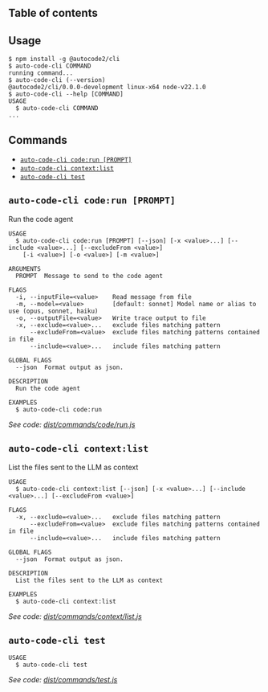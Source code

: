 ## Table of contents

<!-- toc -->

<!-- tocstop -->

## Usage

<!-- usage -->

```sh-session
$ npm install -g @autocode2/cli
$ auto-code-cli COMMAND
running command...
$ auto-code-cli (--version)
@autocode2/cli/0.0.0-development linux-x64 node-v22.1.0
$ auto-code-cli --help [COMMAND]
USAGE
  $ auto-code-cli COMMAND
...
```

<!-- usagestop -->

## Commands

<!-- commands -->

- [`auto-code-cli code:run [PROMPT]`](#auto-code-cli-coderun-prompt)
- [`auto-code-cli context:list`](#auto-code-cli-contextlist)
- [`auto-code-cli test`](#auto-code-cli-test)

## `auto-code-cli code:run [PROMPT]`

Run the code agent

```
USAGE
  $ auto-code-cli code:run [PROMPT] [--json] [-x <value>...] [--include <value>...] [--excludeFrom <value>]
    [-i <value>] [-o <value>] [-m <value>]

ARGUMENTS
  PROMPT  Message to send to the code agent

FLAGS
  -i, --inputFile=<value>    Read message from file
  -m, --model=<value>        [default: sonnet] Model name or alias to use (opus, sonnet, haiku)
  -o, --outputFile=<value>   Write trace output to file
  -x, --exclude=<value>...   exclude files matching pattern
      --excludeFrom=<value>  exclude files matching patterns contained in file
      --include=<value>...   include files matching pattern

GLOBAL FLAGS
  --json  Format output as json.

DESCRIPTION
  Run the code agent

EXAMPLES
  $ auto-code-cli code:run
```

_See code: [dist/commands/code/run.js](https://github.com/autocode2/autocode2/blob/v0.0.0-development/dist/commands/code/run.js)_

## `auto-code-cli context:list`

List the files sent to the LLM as context

```
USAGE
  $ auto-code-cli context:list [--json] [-x <value>...] [--include <value>...] [--excludeFrom <value>]

FLAGS
  -x, --exclude=<value>...   exclude files matching pattern
      --excludeFrom=<value>  exclude files matching patterns contained in file
      --include=<value>...   include files matching pattern

GLOBAL FLAGS
  --json  Format output as json.

DESCRIPTION
  List the files sent to the LLM as context

EXAMPLES
  $ auto-code-cli context:list
```

_See code: [dist/commands/context/list.js](https://github.com/autocode2/autocode2/blob/v0.0.0-development/dist/commands/context/list.js)_

## `auto-code-cli test`

```
USAGE
  $ auto-code-cli test
```

_See code: [dist/commands/test.js](https://github.com/autocode2/autocode2/blob/v0.0.0-development/dist/commands/test.js)_

<!-- commandsstop -->
